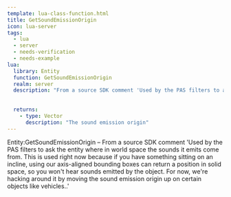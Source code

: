 ```yaml
---
template: lua-class-function.html
title: GetSoundEmissionOrigin
icon: lua-server
tags:
  - lua
  - server
  - needs-verification
  - needs-example
lua:
  library: Entity
  function: GetSoundEmissionOrigin
  realm: server
  description: "From a source SDK comment 'Used by the PAS filters to ask the entity where in world space the sounds it emits come from. This is used right now because if you have something sitting on an incline, using our axis-aligned bounding boxes can return a position in solid space, so you won't hear sounds emitted by the object. For now, we're hacking around it by moving the sound emission origin up on certain objects like vehicles..'"
  
  
  returns:
    - type: Vector
      description: "The sound emission origin"
---
```


<div class="lua__search__keywords">
Entity:GetSoundEmissionOrigin &#x2013; From a source SDK comment 'Used by the PAS filters to ask the entity where in world space the sounds it emits come from. This is used right now because if you have something sitting on an incline, using our axis-aligned bounding boxes can return a position in solid space, so you won't hear sounds emitted by the object. For now, we're hacking around it by moving the sound emission origin up on certain objects like vehicles..'
</div>
